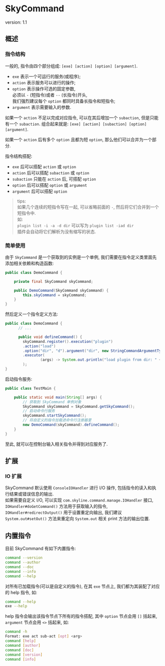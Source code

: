 # SkyCommand
version: 1.1  

## 概述
### 指令结构
一般的, 指令由四个部分组成: `[exe] [action] [option] [argument]`. 
- `exe` 表示一个可运行的服务(或程序);  
- `action` 表示服务可以进行的操作;  
- `option` 表示操作可选的固定参数,  
  必须以 `-` (短指令)或者 `--` (长指令)开头,  
  我们强烈建议每个 `option` 都同时具备长指令和短指令;  
- `argument` 表示需要输入的参数.  

如果一个 `action` 不足以完成对应指令, 可以在其后增加一个 `subaction`, 但是只能有一个 `subaction`. 组合起来就是: `[exe] [action] [subaction] [option] [argument]`.  

如果一个 `action` 后有多个 `option` 且都为短 `option`, 那么他们可以合并为一个部分.  

指令结构搭配:  
- `exe` 后可以搭配 `action` 或 `option`
- `action` 后可以搭配 `subaction` 或 `option`
- `subaction` 只能在 `action` 后, 可搭配 `option`
- `option` 后可以搭配 `option` 或 `argument`
- `argument` 后可以搭配 `option`

> tips:  
> 如果几个连续的短指令写在一起, 可以省略前面的 `-`, 然后将它们合并到一个短指令中.  
> 如:  
> `plugin list -i -a -d dir` 可以写为 `plugin list -iad dir`  
> 插件会自动将它们解析为没有缩写的状态.

### 简单使用
由于 `SkyCommand` 是一个获取到的实例是一个单例, 我们需要在指令定义类里面先添加相关依赖和构造函数:  
```java
public class DemoCommand {

    private final SkyCommand skyCommand;

    public DemoCommand(SkyCommand skyCommand) {
        this.skyCommand = skyCommand;
    }
}
```
然后定义一个指令定义方法:  
```java
public class DemoCommand {
      // ...

      public void defineCommand() {
        skyCommand.register().execution("plugin")
        .action("load")
        .option("dir", "d").argument("dir", new StringCommandArgumentType())
        .executor(
                (args) -> System.out.println("load plugin from dir: " + args[0])
        );
}
```
启动指令服务:  
```java
public class TestMain {

    public static void main(String[] args) {
        // 获取到 SkyCommand 单例对象
        SkyCommand skyCommand = SkyCommand.getSkyCommand();
        // 启动命令行服务
        skyCommand.startSkyCommand();
        // 将自定义的指令加载进命令行注册器里
        new DemoCommand(skyCommand).defineCommand();
    }
}
```
至此, 就可以在控制台输入相关指令并得到对应服务了.

## 扩展
### IO 扩展
SkyCommand 默认使用 `ConsoleIOHandler` 进行 I/O 操作, 包括指令的读入和执行结果或错误信息的输出.  
如果需要自定义 I/O, 可以实现 `com.skyline.command.manage.IOHandler` 接口, `IOHandler#doGetCommand()` 方法用于获取输入的指令, `IOHandler#redirectOutput()` 用于设置重定向输出, 我们建议 `System.out#setOut()` 方法来重定向 `System.out` 相关 print 方法的输出位置.  

## 内置指令
目前 SkyCommand 有如下内置指令:  
```bash
command --version
command --author
command --doc
command --info
command --help
```
对所有已加载指令(可以是自定义的指令), 在其 `exe` 节点上, 我们都为其装配了对应的 help 指令, 如:  
```bash
command --help
exe --help
```
help 指令会输出该指令节点下所有的指令搭配, 其中 `option` 节点会用 `[]` 括起来, `argument` 节点会用 `<>` 括起来, 如:  
```bash
command -h
Format: exe act sub-act [opt] <arg>
command [help]
command [author]
command [doc]
command [version]
command [info]
```